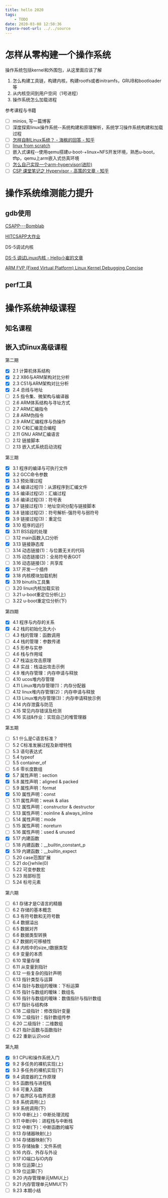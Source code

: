 ```yaml
---
title: hello 2020
tags: 
	- TODO
date: 2020-03-08 12:50:36
typora-root-url: ../../source
---
```


# 怎样从零构建一个操作系统

操作系统包括kernel和外围包，从这里面应该了解

1. 怎么构建工具链，构建内核，构建rootfs或者initramfs，GRUB和bootloader等
2. 从内核空间到用户空间（1号进程）
3. 操作系统怎么加载进程

参考课程与书籍

- [ ] minios, 写一篇博客
- [ ] 深度探索linux操作系统--系统构建和原理解析，系统学习操作系统构建和加载过程
- [ ] [怎样自制Linux系统？ - 海枫的回答 - 知乎][1] 
- [ ] [linux from scratch][2]
- [ ] 嵌入式课程--使用qemu搭建u-boot-+linux+NFS开发环境，熟悉u-boot，tftp，qemu上arm嵌入式仿真环境
- [ ] [怎么自己实现一个arm-hypervisor(进阶)][3] 
- [ ] [CSP 课堂笔记之 Hypervisor - 高策的文章 - 知乎][4] 

# 操作系统维测能力提升

## gdb使用

[CSAPP---Bomblab][7]

[HITCSAPP大作业][8]

DS-5调试内核

[DS-5 调试Linux内核 - Hello小崔的文章][5]

[ARM FVP (Fixed Virtual Platform) Linux Kernel Debugging Concise][6]

## perf工具

# 操作系统神级课程

## 知名课程

[1]:https://www.zhihu.com/question/272353939/answer/379544629 "怎样自制Linux系统？ - 海枫的回答 - 知乎"
[2]: http://www.linuxfromscratch.org "linux from scratch"
[3]:https://github.com/minos-project/minos-hypervisor "怎么自己实现一个arm-hypervisor"
[4]:https://zhuanlan.zhihu.com/p/34320333 "CSP 课堂笔记之 Hypervisor - 高策的文章 - 知乎"
[5]:https://zhuanlan.zhihu.com/p/81718103 "DS-5 调试Linux内核 - Hello小崔的文章"
[6]:https://www.jianshu.com/p/c0a9a4b9569d "ARM FVP (Fixed Virtual Platform) Linux Kernel Debugging Concise"
[7]:https://zhuanlan.zhihu.com/p/104130161 "CSAPP---Bomblab"
[8]:https://zhuanlan.zhihu.com/p/99176009 "HITCSAPP大作业"

## 嵌入式linux高级课程

第二期

- [x] 2.1 计算机体系结构
- [x] 2.2 X86与ARM架构对比分析
- [x] 2.3 C51与ARM架构对比分析
- [x] 2.4 总线与地址
- [ ] 2.5 指令集、微架构与编译器
- [ ] 2.6 ARM体系结构与寻址方式
- [ ] 2.7 ARM汇编指令
- [ ] 2.8 ARM伪指令
- [ ] 2.9 ARM汇编程序与伪操作
- [ ] 2.10 C和汇编混合编程
- [ ] 2.11 GNU ARM汇编语言
- [ ] 2.12 链接脚本
- [ ] 2.13 嵌入式系统启动流程

第三期

- [x] 3.1 程序的编译与可执行文件
- [x] 3.2 GCC命令参数
- [x] 3.3 预处理过程
- [x] 3.4 编译过程(1)：从源程序到汇编文件
- [x] 3.5 编译过程(2)：汇编过程
- [x] 3.6 编译过程(3)：符号表
- [x] 3.7 链接过程(1)：地址空间分配与链接脚本
- [x] 3.8 链接过程(2)：符号解析-强符号与弱符号
- [x] 3.9 链接过程(3)：重定位
- [x] 3.10 程序的运行
- [x] 3.11 BSS段的处理
- [ ] 3.12 main函数入口分析
- [x] 3.13 链接静态库
- [ ] 3.14 动态链接(1)：与位置无关的代码
- [ ] 3.15 动态链接(2)：全局符号表GOT
- [ ] 3.16 动态链接(3)：共享库
- [x] 3.17 开发一个插件
- [x] 3.18 内核模块加载机制
- [x] 3.19 binutils工具集
- [ ] 3.20 linux内核加载实验
- [ ] 3.21 u-boot重定位分析(上)
- [ ] 3.22 u-boot重定位分析(下)

第四期

- [x] 4.1 程序与内存的关系
- [x] 4.2 栈的初始化及大小
- [ ] 4.3 栈的管理：函数调用
- [ ] 4.4 栈的管理：参数传递
- [ ] 4.5 形参与实参
- [ ] 4.6 栈与作用域
- [ ] 4.7 栈溢出攻击原理
- [ ] 4.8 实战：栈溢出攻击示例
- [ ] 4.9 堆内存管理：内存申请与释放
- [ ] 4.10 ucos堆内存管理
- [ ] 4.11 Linux堆内存管理(1)：内存分配器
- [ ] 4.12 linux堆内存管理(2)：内存申请与释放
- [ ] 4.13 Linux堆内存管理(3)：内存申请释放示例
- [ ] 4.14 内存泄露与防范
- [ ] 4.15 常见内存错误及检测
- [ ] 4.16 实战&作业：实现自己的堆管理器

第五期

- [ ] 5.1 什么是C语言标准？
- [ ] 5.2 C标准发展过程及新增特性
- [ ] 5.3 语句表达式
- [ ] 5.4 typeof
- [ ] 5.5 container_of
- [ ] 5.6 零长度数组
- [x] 5.7 属性声明：section
- [x] 5.8 属性声明：aligned & packed
- [ ] 5.9 属性声明：format
- [x] 5.10 属性声明：const
- [ ] 5.11 属性声明：weak & alias
- [ ] 5.12 属性声明：constructor & destructor
- [ ] 5.13 属性声明：noinline & always_inline
- [ ] 5.14 属性声明：mode
- [ ] 5.15 属性声明：noreturn
- [ ] 5.16 属性声明：used & unused
- [x] 5.17 内建函数
- [ ] 5.18 内建函数：__builtin_constant_p
- [x] 5.19 内建函数：__builtin_expect
- [ ] 5.20 case范围扩展
- [ ] 5.21 do{}while(0)
- [ ] 5.22 可变参数宏
- [ ] 5.23 局部标签
- [ ] 5.24 标号元素

第六期

- [ ] 6.1 存储才是C语言的精髓
- [ ] 6.2 存储的基本概念
- [ ] 6.3 有符号数和无符号数
- [ ] 6.4 数据溢出
- [ ] 6.5 数据对齐
- [ ] 6.6 数据类型转换
- [ ] 6.7 数据的可移植性
- [ ] 6.8 内核中的size_t数据类型
- [ ] 6.9 变量的本质
- [ ] 6.10 常量存储
- [ ] 6.11 从变量到指针
- [ ] 6.12 一些复杂的指针声明
- [ ] 6.13 指针类型与运算
- [ ] 6.14 指针与数组的暧昧：下标运算
- [ ] 6.15 指针与数组的暧昧：数组名
- [ ] 6.16 指针与数组的暧昧：数值指针与指针数组
- [ ] 6.17 指针与结构体
- [ ] 6.18 二级指针：修改指针变量
- [ ] 6.19 二级指针：指针数组传参
- [ ] 6.20 二级指针：二维数组
- [ ] 6.21 指针函数与函数指针
- [ ] 6.22 重新认识void

第九期

- [x] 9.1 CPU和操作系统入门
- [x] 9.2 多任务的裸机实现(上)
- [x] 9.3 多任务的裸机实现(下)
- [x] 9.4 调度器的工作原理
- [ ] 9.5 函数栈与进程栈
- [ ] 9.6 可重入函数
- [ ] 9.7 临界区与临界资源
- [ ] 9.8 系统调用(上)
- [ ] 9.9 系统调用(下)
- [ ] 9.10 中断(上)：中断处理流程
- [ ] 9.11 中断(中)：进程栈与中断栈
- [ ] 9.12 中断(下)：中断函数的编写
- [ ] 9.13 存储器映射(上)
- [ ] 9.14 存储器映射(下)
- [ ] 9.15 存储抽象：文件系统
- [ ] 9.16 内存、外存与外设
- [ ] 9.17 IO端口与IO内存
- [ ] 9.18 位运算(上)
- [ ] 9.19 位运算(下)
- [ ] 9.20 内存管理单元MMU(上)
- [ ] 9.21 内存管理单元MMU(下)
- [ ] 9.23 本期小结